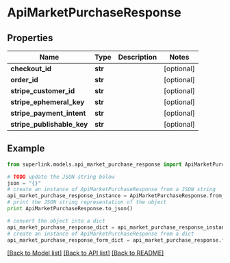 # ApiMarketPurchaseResponse


## Properties
Name | Type | Description | Notes
------------ | ------------- | ------------- | -------------
**checkout_id** | **str** |  | [optional] 
**order_id** | **str** |  | [optional] 
**stripe_customer_id** | **str** |  | [optional] 
**stripe_ephemeral_key** | **str** |  | [optional] 
**stripe_payment_intent** | **str** |  | [optional] 
**stripe_publishable_key** | **str** |  | [optional] 

## Example

```python
from superlink.models.api_market_purchase_response import ApiMarketPurchaseResponse

# TODO update the JSON string below
json = "{}"
# create an instance of ApiMarketPurchaseResponse from a JSON string
api_market_purchase_response_instance = ApiMarketPurchaseResponse.from_json(json)
# print the JSON string representation of the object
print ApiMarketPurchaseResponse.to_json()

# convert the object into a dict
api_market_purchase_response_dict = api_market_purchase_response_instance.to_dict()
# create an instance of ApiMarketPurchaseResponse from a dict
api_market_purchase_response_form_dict = api_market_purchase_response.from_dict(api_market_purchase_response_dict)
```
[[Back to Model list]](../README.md#documentation-for-models) [[Back to API list]](../README.md#documentation-for-api-endpoints) [[Back to README]](../README.md)


